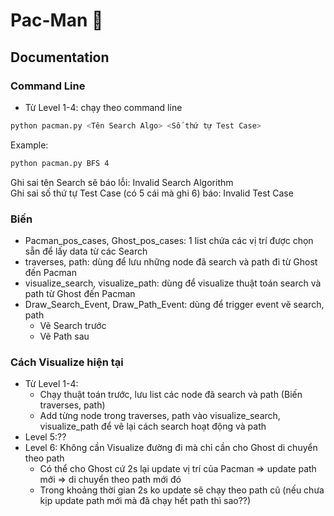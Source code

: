 # Pac-Man 🤖

## Documentation
### Command Line
- Từ Level 1-4: chạy theo command line
```bash
python pacman.py <Tên Search Algo> <Số thứ tự Test Case>
```
Example:
```bash
python pacman.py BFS 4
```
Ghi sai tên Search sẽ báo lỗi: Invalid Search Algorithm<br>
Ghi sai số thứ tự Test Case (có 5 cái mà ghi 6) báo: Invalid Test Case

### Biến
- Pacman_pos_cases, Ghost_pos_cases: 1 list chứa các vị trí được chọn sẵn để lấy data từ các Search
- traverses, path: dùng để lưu những node đã search và path đi từ Ghost đến Pacman
- visualize_search, visualize_path: dùng để visualize thuật toán search và path từ Ghost đến Pacman
- Draw_Search_Event, Draw_Path_Event: dùng để trigger event vẽ search, path
  - Vẽ Search trước
  - Vẽ Path sau 

### Cách Visualize hiện tại
- Từ Level 1-4:
  - Chạy thuật toán trước, lưu list các node đã search và path (Biến traverses, path)
  - Add từng node trong traverses, path vào visualize_search, visualize_path để vẽ lại cách search hoạt động và path
- Level 5:??
- Level 6: Không cần Visualize đường đi mà chỉ cần cho Ghost di chuyển theo path
  - Có thể cho Ghost cứ 2s lại update vị trí của Pacman => update path mới => di chuyển theo path mới đó
  - Trong khoảng thời gian 2s ko update sẽ chạy theo path cũ (nếu chưa kịp update path mới mà đã chạy hết path thì sao??)
